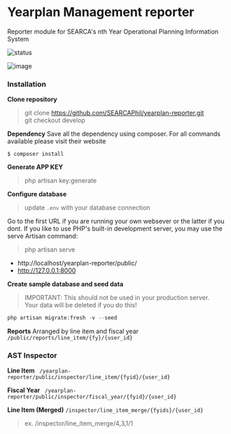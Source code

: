 # Yearplan Management reporter
Reporter module for SEARCA's nth Year Operational Planning Information System

![status](https://travis-ci.org/SEARCAPhil/yearplan-reporter.svg?branch=develop)

![image](https://upload.wikimedia.org/wikipedia/commons/9/9b/Social_Network_Analysis_Visualization.png)
### Installation

**Clone repository**
> git clone https://github.com/SEARCAPhil/yearplan-reporter.git   
git checkout develop

**Dependency**
Save all the dependency using composer. For all commands available please visit their website

`$ composer install`

**Generate APP KEY**
> php artisan key:generate
   

**Configure database**
> update `.env` with your database connection
   

Go to the first URL if you are running your own websever or the latter if you dont. If you like to use PHP's built-in development server, you may use the  serve Artisan command:

> php artisan serve
* http://localhost/yearplan-reporter/public/   
* http://127.0.0.1:8000

   

**Create sample database and seed data**
> IMPORTANT: This should not be used in your production server.   
 Your data will be deleted if you do this!
```php
php artisan migrate:fresh -v --seed
```

**Reports**
Arranged by line item and fiscal year
`/public/reports/line_item/{fy}/{user_id}`


### AST Inspector
**Line Item**
` /yearplan-reporter/public/inspector/line_item/{fyid}/{user_id}`

**Fiscal Year**
` /yearplan-reporter/public/inspector/fiscal_year/{fyid}/{user_id}`

**Line Item (Merged)**
` /inspector/line_item_merge/{fyids}/{user_id} `

> ex. /inspector/line_item_merge/4,3,1/1

